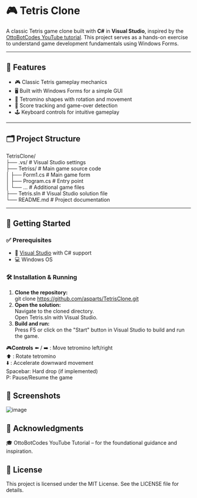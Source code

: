 # 🎮 Tetris Clone

A classic Tetris game clone built with **C#** in **Visual Studio**, inspired by the [OttoBotCodes YouTube tutorial](https://www.youtube.com/@OttoBotCode). This project serves as a hands-on exercise to understand game development fundamentals using Windows Forms.

---

## 🧩 Features

- 🎮 Classic Tetris gameplay mechanics
- 🖥️ Built with Windows Forms for a simple GUI
- 🧱 Tetromino shapes with rotation and movement
- 🧠 Score tracking and game-over detection
- 🕹️ Keyboard controls for intuitive gameplay

---

## 🗂️ Project Structure
TetrisClone/ <br>
├── .vs/ # Visual Studio settings  <br>
├── Tetriss/ # Main game source code  <br>
│ ├── Form1.cs # Main game form  <br>
│ ├── Program.cs # Entry point  <br>
│ └── ... # Additional game files  <br>
├── Tetris.sln # Visual Studio solution file  <br>
└── README.md # Project documentation <br>


---

## 🚀 Getting Started

### ✅ Prerequisites

- 🧰 [Visual Studio](https://visualstudio.microsoft.com/) with C# support
- 💻 Windows OS

### 🛠️ Installation & Running

1. **Clone the repository:** <br>
   git clone https://github.com/asparts/TetrisClone.git <br>
2. **Open the solution:** <br>
Navigate to the cloned directory. <br>
Open Tetris.sln with Visual Studio. <br>
3. **Build and run:** <br>
Press F5 or click on the "Start" button in Visual Studio to build and run the game. <br>

🎮**Controls**
⬅️ / ➡️ : Move tetromino left/right <br>
⬆️ : Rotate tetromino <br>
⬇️ : Accelerate downward movement <br>
Spacebar: Hard drop (if implemented) <br>
P: Pause/Resume the game <br>

## 📸 Screenshots
![image](https://github.com/user-attachments/assets/bb04d451-aa2e-4179-add3-008fc0f3d412)

## 🙏 Acknowledgments
🎓 OttoBotCodes YouTube Tutorial – for the foundational guidance and inspiration.

## 📄 License
This project is licensed under the MIT License. See the LICENSE file for details.
